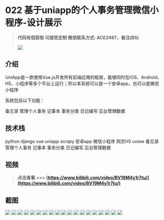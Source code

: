 # 022 基于uniapp的个人事务管理微信小程序-设计展示

> **代码有偿获取 可接受定制 微信联系方式: ACE2487，备注(BS)**

> ![](./qrcode.jpg)

## 介绍

UniApp是一款使用Vue.js开发所有前端应用的框架，能够同时在iOS、Android、H5、小程序等多个平台上运行；所以本系统可以是一个安卓app，也可以是微信小程序

系统包括以下功能：

备忘录 管理个人事务 记事本 事务分类 日记编写 后台管理数据

## 技术栈

python django vue uniapp scrapy 安卓app 微信小程序 网页H5 uview 备忘录 管理个人事务 记事本 事务分类 日记编写 后台管理数据

## 视频

> **点击查看 \>\>\> [https://www.bilibili.com/video/BV19M4y1r7tu/](https://www.bilibili.com/video/BV19M4y1r7tu/)**

## 截图

![](./01.png)
![](./02.png)
![](./03.png)
![](./04.png)
![](./05.png)
![](./06.png)
![](./07.png)
![](./08.png)
![](./09.png)
![](./10.png)
![](./11.png)
![](./12.png)
![](./13.png)
![](./14.png)
![](./15.png)
![](./16.png)
![](./17.png)
![](./18.png)
![](./19.png)